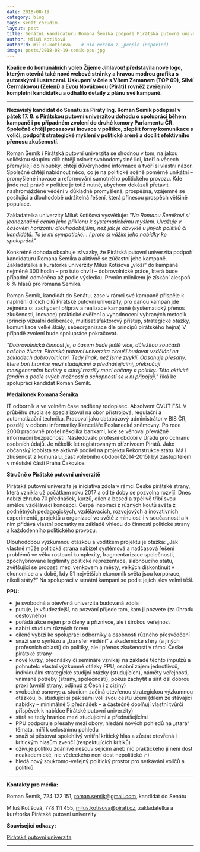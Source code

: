 ```yaml
---
date: 2018-08-19
category: blog
tags: senát chrudim
layout: post
title: Senátní kandidaturu Romana Šemíka podpoří Pirátská putovní univerzita
author: Miluš Kotišová
authorId: milus.kotisova    # uid nekoho z _people (nepoviné)
image: posts/2018-08-19-semik-ppu.jpg
---
```


**Koalice do komunálních voleb Žijeme Jihlavou! představila nové logo,
kterým otevírá také nové webové stránky a hravou modrou grafiku s autorskými
ilustracemi. Uskupení v čele s Vítem Zemanem (TOP 09), Silvií Čermákovou (Zelení)
a Evou Novákovou (Piráti) rovněž zveřejnilo kompletní kandidátku a odhalilo detaily
z plánu své kampaně.**

---

**Nezávislý kandidát do Senátu za Piráty Ing. Roman Šemík podepsal v pátek 17. 8. s Pirátskou putovní univerzitou 
dohodu o spolupráci během kampaně i po případném zvolení do druhé komory Parlamentu ČR. Společně chtějí prosazovat 
inovace v politice, zlepšit formy komunikace s voliči, podpořit strategické myšlení v politické aréně a docílit 
efektivního přenosu zkušeností.** 

Roman Šemík i Pirátská putovní univerzita se shodnou v tom, na jakou voličskou skupinu cílí: chtějí oslovit svobodomyslné 
lidi, kteří o věcech přemýšlejí do hloubky, chtějí důvěryhodné informace a tvoří si vlastní názor. Společně chtějí 
nabídnout něco, co je na politické scéně poměrně unikátní – promyšlené inovace a reformování samotného politického 
provozu. Kde jinde než právě v politice je totiž nutné, abychom dokázali přetavit nashromážděné vědění v důkladně 
promyšlená, prospěšná, vzájemně se posilující a dlouhodobě udržitelná řešení, která přinesou prospěch většině populace.

Zakladatelka univerzity Miluš Kotišová vysvětluje: _"Na Romanu Šemíkovi si jednoznačně cením jeho příklonu k 
systematickému myšlení. Uvažuje v časovém horizontu dlouhodobějším, než jak je obvyklé u jiných politiků či 
kandidátů. To je mi sympatické… I proto si vážím jeho nabídky ke spolupráci."_

Konkrétně dohoda obsahuje závazky, že Pirátská putovní univerzita podpoří kandidaturu Romana Šemíka a aktivně se 
zúčastní jeho kampaně. Zakladatelka a kurátorka univerzity Miluš Kotišová „vloží“ do kampaně nejméně 300 
hodin – pro tuto chvíli – dobrovolnické práce, která bude případně odměněna až podle výsledku. Prvním milníkem je 
získání alespoň 6 % hlasů pro romana Šemíka.

Roman Šemík, kandidát do Senátu, zase v rámci své kampaně přispěje k naplnění dílčích cílů Pirátské putovní 
univerzity, pro danou kampaň jde zejména o: zachycení příprav a realizace kampaně (systematický přenos 
zkušenosti, inovace) praktické ověření a vyhodnocení vybraných metodik (princip vizuální deliberace, multisatisfaktorový 
přístup, strategické otázky, komunikace velké škály, sebeorganizace dle principů pirátského hejna) V případě zvolení 
bude spolupráce pokračovat.

_"Dobrovolnická činnost je, a časem bude ještě více, důležitou součástí našeho života. Pirátská putovní univerzita 
zkouší budovat vzdělání na základech dobrovolnictví. Tedy jinak, než jsme zvyklí. Obsahuje přesahy, které boří hranice 
mezi studujícími a přednášejícími, překračují mezigenerační bariéry a stírají rozdíly mezi občany a politiky. Této 
aktivitě fandím a podle svých možností a schopností se k ní připojuji,"_ říká ke spolupráci kandidát Roman Šemík.


**Medailonek Romana Šemíka**

IT odborník a ve volném čase nadšený rodopisec. Absolvent ČVUT FSI. V průběhu studia se specializoval na obor 
přístrojová, regulační a automatizační technika. Pracoval jako databázový administrátor v BIS ČR, později v odboru 
informatiky Kanceláře Poslanecké sněmovny. Po roce 2000 pracovně prošel několika bankami, kde se věnoval převážně 
informační bezpečnosti. Následovalo profesní období v Úřadu pro ochranu osobních údajů. Je několik let registrovaným 
příznivcem Pirátů. Jako občanský lobbista se aktivně podílel na projektu Rekonstrukce státu. Má i zkušenost z 
komunálu, část volebního období (2014-2015) byl zastupitelem v městské části Praha Čakovice.


**Stručně o Pirátské putovní univerzitě**

Pirátská putovní univerzita je iniciativa zdola v rámci České pirátské strany, která vznikla už počátkem roku 
2017 a od té doby se pozvolna rozvíjí. Dnes nabízí zhruba 70 přednášek, kurzů, dílen a besed a trpělivě tříbí 
svou smělou vzdělávací koncepci. Čerpá inspiraci z různých koutů světa z podnětných pedagogických, vzdělávacích, rozvojových 
a inovativních experimentů, projektů a organizací ve světě z minulosti i v současnosti a k nim přidává vlastní poznatky 
na základě vhledu do činnosti politické strany a každodenního politického provozu.

Dlouhodobou výzkumnou otázkou a vodítkem projektu je otázka: „Jak vlastně může politická strana nabízet systémová a 
nadčasová řešení problémů ve věku rostoucí komplexity, fragmentarizace společnosti, zpochybňované legitimity politické 
reprezentace, slábnoucího státu, zvětšující se propasti mezi venkovem a městy, velkých diskontinuit v ekonomice a v 
době, kdy 51 největších ekonomik světa jsou korporace, nikoli státy?“ Na spolupráci v senátní kampani se podle jejích 
slov velmi těší.


**PPU:**
* je svobodná a otevřená univerzita budovaná zdola
* putuje, je všudezdejší, na pozvání přijede tam, kam ji pozvete (za úhradu cestovného)
* pořádá akce nejen pro členy a příznivce, ale i širokou veřejnost
* nabízí studium různých forem
* cíleně vybízí ke spolupráci odborníky a osobnosti různého přesvědčení
* snaží se o syntézu a „transfer vědění“ z akademické sféry (a jiných profesních oblastí) do politiky, ale i přenos zkušeností v rámci České pirátské strany
* nové kurzy, přednášky či semináře vznikají na základě těchto impulzů a pohnutek: vlastní výzkumné otázky PPU, osobní zájem jednotlivců, individuální strategické studijní otázky (studujících), náměty veřejnosti, vnímané potřeby (strany, společnosti), pokus zachytit a šířit dál dobrou praxi (uvnitř strany, odjinud z Čech i z ciziny)
* svobodné osnovy: a. studium začíná otevřenou strategickou výzkumnou otázkou, b. studující si pak sami volí svou cestu učení (dílem ze stávající nabídky – minimálně 5 přednášek – a částečně doplňují vlastní tvůrčí příspěvek k nabídce Pirátské putovní univerzity)
* stírá se tedy hranice mezi studujícími a přednášejícími
* PPU podporuje přesahy mezi obory, hledání nových pohledů na „stará“ témata, míří k celostnímu pohledu
* snaží si pěstovat spolehlivý vnitřní kritický hlas a zůstat otevřená i kritickým hlasům zvenčí (respektujících kritiků)
* oživuje politiku zdánlivě nesouvisejícím aneb nic praktického jí není dost neakademické, nic vědeckého není dost nepolitické :-)
* hledá nový soukromo-veřejný politický prostor pro setkávání voličů a politiků

--------------
**Kontakty pro média:**

Roman Šemík, 724 122 151, roman.semik@gmail.com, kandidát do Senátu

Miluš Kotišová, 778 111 455, milus.kotisova@pirati.cz, zakladatelka a kurátorka Pirátské putovní univerzity


**Související odkazy:**

[Pirátská putovní univerzita](https://www.facebook.com/groups/257921767995854/)

---
